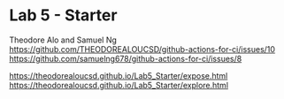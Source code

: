 # Lab 5 - Starter
Theodore Alo and Samuel Ng
https://github.com/THEODOREALOUCSD/github-actions-for-ci/issues/10
https://github.com/samuelng678/github-actions-for-ci/issues/8

https://theodorealoucsd.github.io/Lab5_Starter/expose.html
https://theodorealoucsd.github.io/Lab5_Starter/explore.html
